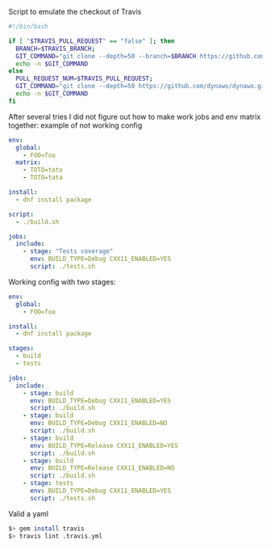 Script to emulate the checkout of Travis
``` bash
#!/bin/bash

if [ "$TRAVIS_PULL_REQUEST" == "false" ]; then
  BRANCH=$TRAVIS_BRANCH;
  GIT_COMMAND="git clone --depth=50 --branch=$BRANCH https://github.com/dynawo/dynawo.git dynawo"
  echo -n $GIT_COMMAND
else
  PULL_REQUEST_NUM=$TRAVIS_PULL_REQUEST;
  GIT_COMMAND="git clone --depth=50 https://github.com/dynawo/dynawo.git dynawo;cd dynawo;git fetch origin +refs/pull/$PULL_REQUEST_NUM/merge:;git checkout -qf FETCH_HEAD;"
  echo -n $GIT_COMMAND
fi
```

After several tries I did not figure out how to make work jobs and env matrix together: example of not working config

``` yaml
env:
  global:
    - FOO=foo
  matrix:
    - TOTO=toto
    - TOTO=tata

install:
  - dnf install package

script:
  - ./build.sh

jobs:
  include:
    - stage: "Tests coverage"
      env: BUILD_TYPE=Debug CXX11_ENABLED=YES
      script: ./tests.sh
```

Working config with two stages:
``` yaml
env:
  global:
    - FOO=foo

install:
  - dnf install package

stages:
  - build
  - tests

jobs:
  include:
    - stage: build
      env: BUILD_TYPE=Debug CXX11_ENABLED=YES
      script: ./build.sh
    - stage: build
      env: BUILD_TYPE=Debug CXX11_ENABLED=NO
      script: ./build.sh
    - stage: build
      env: BUILD_TYPE=Release CXX11_ENABLED=YES
      script: ./build.sh
    - stage: build
      env: BUILD_TYPE=Release CXX11_ENABLED=NO
      script: ./build.sh
    - stage: tests
      env: BUILD_TYPE=Debug CXX11_ENABLED=YES
      script: ./tests.sh
```

Valid a yaml
``` bash
$> gem install travis
$> travis lint .travis.yml
```
